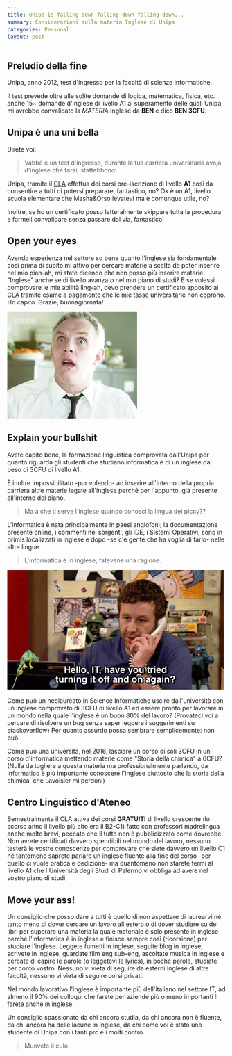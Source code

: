 ```yaml
---
title: Unipa is falling down falling down falling down...
summary: Considerazioni sulla materia Inglese di Unipa
categories: Personal
layout: post
---
```

## Preludio della fine
Unipa, anno 2012, test d'ingresso per la facoltà di scienze informatiche.

Il test prevede oltre alle solite domande di logica, matematica, fisica, etc. anche 15~ domande d'inglese di livello A1 al superamento delle quali Unipa mi avrebbe convalidato la *MATERIA* Inglese da **BEN** e dico **BEN 3CFU**.

## Unipa è una uni bella

Direte voi:

>Vabbè è un test d'ingresso, durante la tua carriera universitaria avoja d'inglese che farai, stattebbono!

Unipa, tramite il [CLA](http://www.unipa.it/amministrazione/area1/uoa02) effettua dei corsi pre-iscrizione di livello **A1** così da consentire a tutti di potersi preparare, fantastico, no? Ok è un A1, livello scuola elementare che Masha&Orso levatevi ma è comunque utile, no?

Inoltre, se ho un certificato posso letteralmente skippare tutta la procedura e farmeli convalidare senza passare dal via, fantastico!

## Open your eyes

Avendo esperienza nel settore so bene quanto l'inglese sia fondamentale così prima di subito mi attivo per cercare materie a scelta da poter inserire nel mio pian-ah, mi state dicendo che non posso più inserire materie "Inglese" anche se di livello avanzato nel mio piano di studi? E se volessi comprovare le mie abilità ling-ah, devo prendere un certificato apposito al CLA tramite esame a pagamento che le mie tasse universitarie non coprono. Ho capito. Grazie, buonagiornata!

![what](/images/what.gif)

## Explain your bullshit

Avete capito bene, la formazione linguistica comprovata dall'Unipa per quanto riguarda gli studenti che studiano informatica è di un inglese dal peso di 3CFU di livello A1.

È inoltre impossibilitato -pur volendo- ad inserire all'interno della propria carriera altre materie legate all'inglese perché per l'appunto, già presente all'interno del piano.

>Ma a che ti serve l'inglese quando conosci la lingua dei piccy??

L'informatica è nata principalmente in paesi anglofoni; la documentazione presente online, i commenti nei sorgenti, gli IDE, i Sistemi Operativi, sono in primis localizzati in inglese e dopo -se c'è gente che ha voglia di farlo- nelle altre lingue. 

>L'informatica è in inglese, fatevene una ragione.

![itcrowd](/images/itcrowd.gif)

Come può un neolaureato in Science Informatiche uscire dall'università con un inglese comprovato di 3CFU di livello A1 ed essere pronto per lavorare in un mondo nella quale l'inglese è un buon 80% del lavoro? (Provateci voi a cercare di risolvere un bug senza saper leggere i suggerimenti su stackoverflow) Per quanto assurdo possa sembrare semplicemente: non può.

Come può una università, nel 2016, lasciare un corso di soli 3CFU in un corso d'informatica mettendo materie come "Storia della chimica" a 6CFU? (Nulla da togliere a questa materia ma professionalmente parlando, da informatico è più importante conoscere l'inglese piuttosto che la storia della chimica, che Lavoisier mi perdoni)

## Centro Linguistico d'Ateneo

Semestralmente il CLA attiva dei corsi **GRATUITI** di livello crescente (lo scorso anno il livello più alto era il B2-C1) fatto con professori madrelingua anche molto bravi, peccato che il tutto non è pubblicizzato come dovrebbe. Non avrete certificati davvero spendibili nel mondo del lavoro, nessuno testerà le vostre conoscenze per comprovare che siete davvero un livello C1 né tantomeno saprete parlare un inglese fluente alla fine del corso -per quello ci vuole pratica e dedizione- ma quantomeno non starete fermi al livello A1 che l'Università degli Studi di Palermo vi obbliga ad avere nel vostro piano di studi. 

## Move your ass!

Un consiglio che posso dare a tutti è quello di non aspettare di laurearvi né tanto meno di dover cercare un lavoro all'estero o di dover studiare su dei libri per superare una materia la quale materiale è solo presente in inglese perché l'informatica è in inglese e finisce sempre così (ricorsione) per studiare l'inglese. Leggete fumetti in inglese, seguite blog in inglese, scrivete in inglese, guardate film eng sub-eng, ascoltate musica in inglese e cercate di capire le parole (o leggetevi le lyrics), in poche parole, studiate per conto vostro. Nessuno vi vieta di seguire da esterni Inglese di altre facoltà, nessuno vi vieta di seguire corsi privati.

Nel mondo lavorativo l'inglese è importante più dell'italiano nel settore IT, ad almeno il 90% dei colloqui che farete per aziende più o meno importanti li farete anche in inglese.

Un consiglio spassionato da chi ancora studia, da chi ancora non è fluente, da chi ancora ha delle lacune in inglese, da chi come voi è stato uno studente di Unipa con i tanti pro e i molti contro.

> Muovete il culo.
